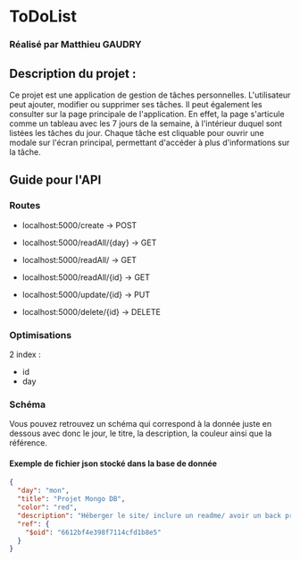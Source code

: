 # ToDoList 

### Réalisé par Matthieu GAUDRY


## Description du projet :
Ce projet est une application de gestion de tâches personnelles. L'utilisateur peut ajouter, modifier ou supprimer ses tâches. Il peut également les consulter sur la page principale de l'application. En effet, la page s'articule comme un tableau avec les 7 jours de la semaine, à l'intérieur duquel sont listées les tâches du jour. Chaque tâche est cliquable pour ouvrir une modale sur l'écran principal, permettant d'accéder à plus d'informations sur la tâche.


## Guide pour l'API

### Routes
- localhost:5000/create -> POST
- localhost:5000/readAll/{day} -> GET
- localhost:5000/readAll/ -> GET

- localhost:5000/readAll/{id} -> GET
- localhost:5000/update/{id} ->  PUT
- localhost:5000/delete/{id} -> DELETE

### Optimisations
2 index :
   - id
   - day

### Schéma

Vous pouvez retrouvez un schéma qui correspond à la donnée juste en dessous avec donc le jour, le titre, la description, la couleur ainsi que la référence.

#### Exemple de fichier json stocké dans la base de donnée

```json
{
  "day": "mon",
  "title": "Projet Mongo DB",
  "color": "red",
  "description": "Héberger le site/ inclure un readme/ avoir un back propre/ ...",
  "ref": {
    "$oid": "6612bf4e398f7114cfd1b8e5"
  }
}
```

